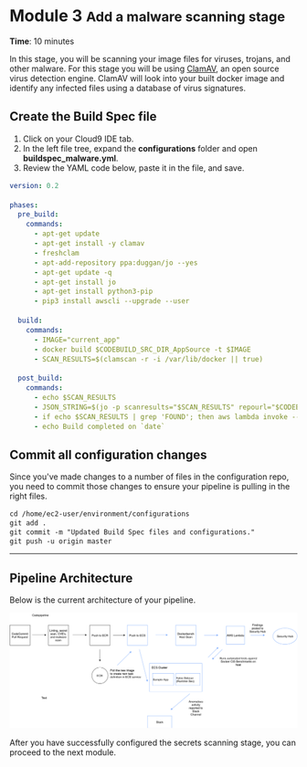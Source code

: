 # Module 3 <small>Add a malware scanning stage</small>

**Time**: 10 minutes

In this stage, you will be scanning your image files for viruses, trojans, and other malware. For this stage you will be using <a href="https://www.clamav.net/" target="_blank">ClamAV</a>, an open source virus detection engine. ClamAV will look into your built docker image and identify any infected files using a database of virus signatures.

## Create the Build Spec file

1.	Click on your Cloud9 IDE tab.
2.	In the left file tree, expand the **configurations** folder and open **buildspec_malware.yml**.
3.	Review the YAML code below, paste it in the file, and save.

```yaml
version: 0.2

phases: 
  pre_build: 
    commands:
      - apt-get update
      - apt-get install -y clamav
      - freshclam
      - apt-add-repository ppa:duggan/jo --yes
      - apt-get update -q
      - apt-get install jo
      - apt-get install python3-pip
      - pip3 install awscli --upgrade --user

  build: 
    commands:
      - IMAGE="current_app"
      - docker build $CODEBUILD_SRC_DIR_AppSource -t $IMAGE
      - SCAN_RESULTS=$(clamscan -r -i /var/lib/docker || true) 
     
  post_build:
    commands:
      - echo $SCAN_RESULTS
      - JSON_STRING=$(jo -p scanresults="$SCAN_RESULTS" repourl="$CODEBUILD_SOURCE_REPO_URL_AppSource")
      - if echo $SCAN_RESULTS | grep 'FOUND'; then aws lambda invoke --function-name $FUNCTION_ARN --invocation-type RequestResponse --payload "$JSON_STRING" malwareResponse && exit 1; fi
      - echo Build completed on `date`
```

## Commit all configuration changes

Since you've made changes to a number of files in the configuration repo, you need to commit those changes to ensure your pipeline is pulling in the right files.

```
cd /home/ec2-user/environment/configurations
git add .
git commit -m "Updated Build Spec files and configurations."
git push -u origin master
```

---

## Pipeline Architecture

Below is the current architecture of your pipeline.

![Architecture](./images/05-ArchitectureDiagram.png "Pipeline Architecture")

After you have successfully configured the secrets scanning stage, you can proceed to the next module.
